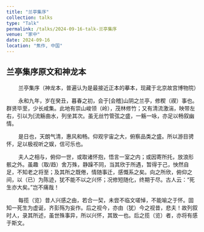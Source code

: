 ```yaml
---
title: "兰亭集序"
collection: talks
type: "Talk"
permalink: /talks/2024-09-16-talk-兰亭集序
venue: "家中"
date: 2024-09-16
location: "焦作, 中国"
---
```


## 兰亭集序原文和神龙本

<img src="file:///C:/Users/Hulk/Downloads/lulawoffice.github.io-master/images/LantingXu.jpg" title="" alt="" data-align="center">        兰亭集序（神龙本，普遍认为是最接近正本的摹本，现藏于北京故宫博物院）

        永和九年，岁在癸丑，暮春之初，会于[会稽]山阴之兰亭，修稧（禊）事也。群贤毕至，少长咸集。此地有崇山峻领（岭），茂林修竹；又有清流激湍，映带左右，引以为[流觞曲水，列坐其次。虽无丝竹管弦之盛，一觞一咏，亦足以畅叙幽情。

        是日也，天朗气清，惠风和畅。仰观宇宙之大，俯察品类之盛。所以游目骋怀，足以极视听之娱，信可乐也。

        夫人之相与，俯仰一世，或取诸怀抱，悟言一室之内；或因寄所托，放浪形骸之外。虽趣（取/趋）舍万殊，静躁不同，当其欣于所遇，暂得于己，怏然自足，不知老之将至；及其所之既倦，情随事迁，感慨系之矣。向之所欣，俯仰之间，以（已）为陈迹，犹不能不以之兴怀；况修短随化，终期于尽。古人云：“死生亦大矣。”岂不痛哉！

        每揽（览）昔人兴感之由，若合一契，未尝不临文嗟悼，不能喻之于怀。固知一死生为虚诞，齐彭殇为妄作。后之视今，亦由（犹）今之视昔，悲夫！故列叙时人，录其所述，虽世殊事异，所以兴怀，其致一也。后之揽（览）者，亦将有感于斯文。
